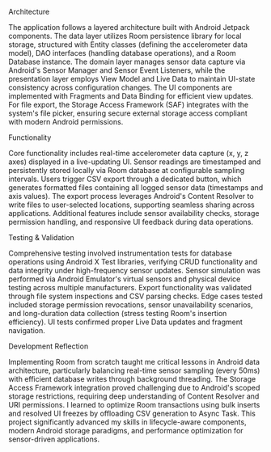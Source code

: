Architecture 

The application follows a layered architecture built with Android Jetpack components. The data layer utilizes Room persistence library for local storage, structured with Entity classes (defining the accelerometer data model), DAO interfaces (handling database operations), and a Room Database instance. The domain layer manages sensor data capture via Android's Sensor Manager and Sensor Event Listeners, while the presentation layer employs View Model and Live Data to maintain UI-state consistency across configuration changes. The UI components are implemented with Fragments and Data Binding for efficient view updates. For file export, the Storage Access Framework (SAF) integrates with the system's file picker, ensuring secure external storage access compliant with modern Android permissions.

Functionality

Core functionality includes real-time accelerometer data capture (x, y, z axes) displayed in a live-updating UI. Sensor readings are timestamped and persistently stored locally via Room database at configurable sampling intervals. Users trigger CSV export through a dedicated button, which generates formatted files containing all logged sensor data (timestamps and axis values). The export process leverages Android's Content Resolver to write files to user-selected locations, supporting seamless sharing across applications. Additional features include sensor availability checks, storage permission handling, and responsive UI feedback during data operations.

Testing & Validation

Comprehensive testing involved instrumentation tests for database operations using Android X Test libraries, verifying CRUD functionality and data integrity under high-frequency sensor updates. Sensor simulation was performed via Android Emulator's virtual sensors and physical device testing across multiple manufacturers. Export functionality was validated through file system inspections and CSV parsing checks. Edge cases tested included storage permission revocations, sensor unavailability scenarios, and long-duration data collection (stress testing Room's insertion efficiency). UI tests confirmed proper Live Data updates and fragment navigation.

Development Reflection

Implementing Room from scratch taught me critical lessons in Android data architecture, particularly balancing real-time sensor sampling (every 50ms) with efficient database writes through background threading. The Storage Access Framework integration proved challenging due to Android's scoped storage restrictions, requiring deep understanding of Content Resolver and URI permissions. I learned to optimize Room transactions using bulk inserts and resolved UI freezes by offloading CSV generation to Async Task. This project significantly advanced my skills in lifecycle-aware components, modern Android storage paradigms, and performance optimization for sensor-driven applications.
